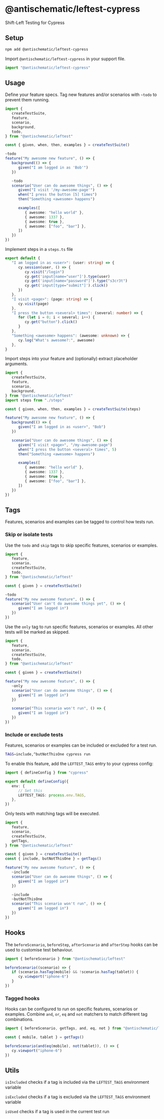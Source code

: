 # @antischematic/leftest-cypress

Shift-Left Testing for Cypress

## Setup

```bash
npm add @antischematic/leftest-cypress
```

Import `@antischematic/leftest-cypress` in your support file.

```ts
import "@antischematic/leftest-cypress"
```

## Usage

Define your feature specs. Tag new features and/or scenarios with `~todo` to prevent them running.

```ts
import {
   createTestSuite,
   feature,
   scenario,
   background,
   todo,
} from "@antischematic/leftest"

const { given, when, then, examples } = createTestSuite()

~todo
feature("My awesome new feature", () => {
   background(() => {
      given("I am logged in as 'Bob'")
   })

   ~todo
   scenario("User can do awesome things", () => {
      given("I visit '/my-awesome-page'")
      when("I press the button [5] times")
      then("Something <awesome> happens")

      examples([
         { awesome: "hello world" },
         { awesome: 1337 },
         { awesome: true },
         { awesome: ["foo", "bar"] },
      ])
   })
})
```

Implement steps in a `steps.ts` file

```ts
export default {
   "I am logged in as <user>": (user: string) => {
      cy.session(user, () => {
         cy.visit("/login")
         cy.get('input[name="user"]').type(user)
         cy.get('input[name="password"]').type("s3cr3t")
         cy.get('input[type="submit"]').click()
      })
   },
   "I visit <page>": (page: string) => {
      cy.visit(page)
   },
   "I press the button <several> times": (several: number) => {
      for (let i = 0; i < several; i++) {
         cy.get("button").click()
      }
   },
   "Something <awesome> happens": (awesome: unknown) => {
      cy.log("What's awesome?:", awesome)
   },
}
```

Import steps into your feature and (optionally) extract placeholder arguments.

```ts
import {
   createTestSuite,
   feature,
   scenario,
   background,
} from "@antischematic/leftest"
import steps from "./steps"

const { given, when, then, examples } = createTestSuite(steps)

feature("My awesome new feature", () => {
   background(() => {
      given("I am logged in as <user>", "Bob")
   })

   scenario("User can do awesome things", () => {
      given("I visit <page>", "/my-awesome-page")
      when("I press the button <several> times", 5)
      then("Something <awesome> happens")

      examples([
         { awesome: "hello world" },
         { awesome: 1337 },
         { awesome: true },
         { awesome: ["foo", "bar"] },
      ])
   })
})
```

## Tags

Features, scenarios and examples can be tagged to control how tests run.

### Skip or isolate tests

Use the `todo` and `skip` tags to skip specific features, scenarios or examples.

```ts
import {
   feature,
   scenario,
   createTestSuite,
   todo,
} from "@antischematic/leftest"

const { given } = createTestSuite()

~todo
feature("My new awesome feature", () => {
   scenario("User can't do awesome things yet", () => {
      given("I am logged in")
   })
})
```

Use the `only` tag to run specific features, scenarios or examples. All other tests will be marked as skipped.

```ts
import {
   feature,
   scenario,
   createTestSuite,
   todo,
} from "@antischematic/leftest"

const { given } = createTestSuite()

feature("My new awesome feature", () => {
   ~only
   scenario("User can do awesome things", () => {
      given("I am logged in")
   })

   scenario("This scenario won't run", () => {
      given("I am logged in")
   })
})
```

### Include or exclude tests

Features, scenarios or examples can be included or excluded for a test run.

```bash
TAGS=include,^butNotThisOne cypress run
```

To enable this feature, add the `LEFTEST_TAGS` entry to your cypress config:

```ts
import { defineConfig } from "cypress"

export default defineConfig({
   env: {
      // Set this
      LEFTEST_TAGS: process.env.TAGS,
   },
})
```

Only tests with matching tags will be executed.

```ts
import {
   feature,
   scenario,
   createTestSuite,
   getTags,
} from "@antischematic/leftest"

const { given } = createTestSuite()
const { include, butNotThisOne } = getTags()

feature("My new awesome feature", () => {
   ~include
   scenario("User can do awesome things", () => {
      given("I am logged in")
   })

   ~include
   ~butNotThisOne
   scenario("This scenario won't run", () => {
      given("I am logged in")
   })
})
```

## Hooks

The `beforeScenario`, `beforeStep`, `afterScenario` and `afterStep` hooks can be used to customise test behaviour.

```ts
import { beforeScenario } from "@antischematic/leftest"

beforeScenario((scenario) => {
   if (scenario.hasTag(mobile) && !scenario.hasTag(tablet)) {
      cy.viewport("iphone-6")
   }
})
```

### Tagged hooks

Hooks can be configured to run on specific features, scenarios or examples. Combine `and`, `or`, `eq` and `not` matchers to match different tag combinations.

```ts
import { beforeScenario, getTags, and, eq, not } from "@antischematic/leftest"

const { mobile, tablet } = getTags()

beforeScenario(and(eq(mobile), not(tablet)), () => {
   cy.viewport("iphone-6")
})
```

## Utils

`isIncluded` checks if a tag is included via the `LEFTEST_TAGS` environment variable

`isExcluded` checks if a tag is excluded via the `LEFTEST_TAGS` environment variable

`isUsed` checks if a tag is used in the current test run
